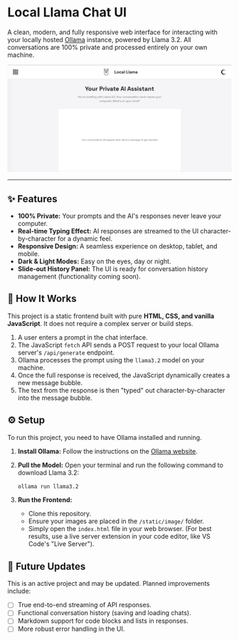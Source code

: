 # Local Llama Chat UI

A clean, modern, and fully responsive web interface for interacting with your locally hosted [Ollama](https://ollama.com/) instance, powered by Llama 3.2. All conversations are 100% private and processed entirely on your own machine.

![Chatbot Demo](./static/image/demo.png)

---

## ✨ Features

- **100% Private:** Your prompts and the AI's responses never leave your computer.
- **Real-time Typing Effect:** AI responses are streamed to the UI character-by-character for a dynamic feel.
- **Responsive Design:** A seamless experience on desktop, tablet, and mobile.
- **Dark & Light Modes:** Easy on the eyes, day or night.
- **Slide-out History Panel:** The UI is ready for conversation history management (functionality coming soon).

## 🚀 How It Works

This project is a static frontend built with pure **HTML, CSS, and vanilla JavaScript**. It does not require a complex server or build steps.

1.  A user enters a prompt in the chat interface.
2.  The JavaScript `fetch` API sends a POST request to your local Ollama server's `/api/generate` endpoint.
3.  Ollama processes the prompt using the `llama3.2` model on your machine.
4.  Once the full response is received, the JavaScript dynamically creates a new message bubble.
5.  The text from the response is then "typed" out character-by-character into the message bubble.

## ⚙️ Setup

To run this project, you need to have Ollama installed and running.

1.  **Install Ollama:** Follow the instructions on the [Ollama website](https://ollama.com/).

2.  **Pull the Model:** Open your terminal and run the following command to download Llama 3.2:

    ```bash
    ollama run llama3.2
    ```

3.  **Run the Frontend:**
    - Clone this repository.
    - Ensure your images are placed in the `/static/image/` folder.
    - Simply open the `index.html` file in your web browser. (For best results, use a live server extension in your code editor, like VS Code's "Live Server").

## 🔮 Future Updates

This is an active project and may be updated. Planned improvements include:

- [ ] True end-to-end streaming of API responses.
- [ ] Functional conversation history (saving and loading chats).
- [ ] Markdown support for code blocks and lists in responses.
- [ ] More robust error handling in the UI.
